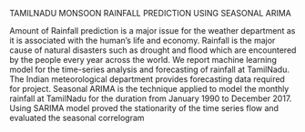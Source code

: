 TAMILNADU MONSOON RAINFALL PREDICTION USING SEASONAL ARIMA


Amount of Rainfall prediction is a major issue for the weather department as it is associated with the human’s life and economy. Rainfall is the major cause of natural disasters such as drought and flood which are encountered by the people every year across the world. 
We report machine learning model for the time-series analysis and forecasting of rainfall at TamilNadu. The Indian meteorological department provides forecasting data required for project.
Seasonal ARIMA is the technique applied to model the monthly rainfall at TamilNadu for the duration from January 1990 to December 2017. Using SARIMA model proved the stationarity of the time series flow and evaluated the seasonal correlogram
